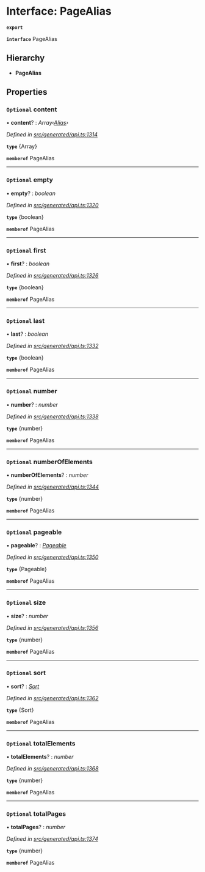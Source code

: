 # Interface: PageAlias

**`export`** 

**`interface`** PageAlias

## Hierarchy

* **PageAlias**

## Properties

### `Optional` content

• **content**? : *Array‹[Alias](_generated_api_.alias.md)›*

*Defined in [src/generated/api.ts:1314](https://github.com/mailslurp/mailslurp-client-ts-js/blob/c5d4ad1/src/generated/api.ts#L1314)*

**`type`** {Array<Alias>}

**`memberof`** PageAlias

___

### `Optional` empty

• **empty**? : *boolean*

*Defined in [src/generated/api.ts:1320](https://github.com/mailslurp/mailslurp-client-ts-js/blob/c5d4ad1/src/generated/api.ts#L1320)*

**`type`** {boolean}

**`memberof`** PageAlias

___

### `Optional` first

• **first**? : *boolean*

*Defined in [src/generated/api.ts:1326](https://github.com/mailslurp/mailslurp-client-ts-js/blob/c5d4ad1/src/generated/api.ts#L1326)*

**`type`** {boolean}

**`memberof`** PageAlias

___

### `Optional` last

• **last**? : *boolean*

*Defined in [src/generated/api.ts:1332](https://github.com/mailslurp/mailslurp-client-ts-js/blob/c5d4ad1/src/generated/api.ts#L1332)*

**`type`** {boolean}

**`memberof`** PageAlias

___

### `Optional` number

• **number**? : *number*

*Defined in [src/generated/api.ts:1338](https://github.com/mailslurp/mailslurp-client-ts-js/blob/c5d4ad1/src/generated/api.ts#L1338)*

**`type`** {number}

**`memberof`** PageAlias

___

### `Optional` numberOfElements

• **numberOfElements**? : *number*

*Defined in [src/generated/api.ts:1344](https://github.com/mailslurp/mailslurp-client-ts-js/blob/c5d4ad1/src/generated/api.ts#L1344)*

**`type`** {number}

**`memberof`** PageAlias

___

### `Optional` pageable

• **pageable**? : *[Pageable](_generated_api_.pageable.md)*

*Defined in [src/generated/api.ts:1350](https://github.com/mailslurp/mailslurp-client-ts-js/blob/c5d4ad1/src/generated/api.ts#L1350)*

**`type`** {Pageable}

**`memberof`** PageAlias

___

### `Optional` size

• **size**? : *number*

*Defined in [src/generated/api.ts:1356](https://github.com/mailslurp/mailslurp-client-ts-js/blob/c5d4ad1/src/generated/api.ts#L1356)*

**`type`** {number}

**`memberof`** PageAlias

___

### `Optional` sort

• **sort**? : *[Sort](_generated_api_.sort.md)*

*Defined in [src/generated/api.ts:1362](https://github.com/mailslurp/mailslurp-client-ts-js/blob/c5d4ad1/src/generated/api.ts#L1362)*

**`type`** {Sort}

**`memberof`** PageAlias

___

### `Optional` totalElements

• **totalElements**? : *number*

*Defined in [src/generated/api.ts:1368](https://github.com/mailslurp/mailslurp-client-ts-js/blob/c5d4ad1/src/generated/api.ts#L1368)*

**`type`** {number}

**`memberof`** PageAlias

___

### `Optional` totalPages

• **totalPages**? : *number*

*Defined in [src/generated/api.ts:1374](https://github.com/mailslurp/mailslurp-client-ts-js/blob/c5d4ad1/src/generated/api.ts#L1374)*

**`type`** {number}

**`memberof`** PageAlias
